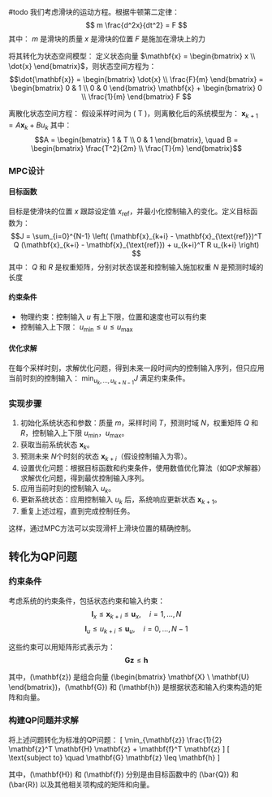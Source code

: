 #todo 
我们考虑滑块的运动方程。根据牛顿第二定律：
$$ m \frac{d^2x}{dt^2} = F $$
其中：
$m$ 是滑块的质量
$x$ 是滑块的位置
$F$ 是施加在滑块上的力

将其转化为状态空间模型：
定义状态向量 $\mathbf{x} = \begin{bmatrix} x \\ \dot{x} \end{bmatrix}$，则状态空间方程为：
$$\dot{\mathbf{x}} = \begin{bmatrix} \dot{x} \\ \frac{F}{m} \end{bmatrix} = \begin{bmatrix} 0 & 1 \\ 0 & 0 \end{bmatrix} \mathbf{x} + \begin{bmatrix} 0 \\ \frac{1}{m} \end{bmatrix} F $$

离散化状态空间方程：
假设采样时间为 \( T \)，则离散化后的系统模型为：
$\mathbf{x}_{k+1} = A \mathbf{x}_k + B u_k$
其中：
$$A = \begin{bmatrix} 1 & T \\ 0 & 1 \end{bmatrix}, \quad B = \begin{bmatrix} \frac{T^2}{2m} \\ \frac{T}{m} \end{bmatrix}$$

### MPC设计
#### 目标函数
目标是使滑块的位置 $x$ 跟踪设定值 $x_{\text{ref}}$，并最小化控制输入的变化。定义目标函数为：
$$J = \sum_{i=0}^{N-1} \left( (\mathbf{x}_{k+i} - \mathbf{x}_{\text{ref}})^T Q (\mathbf{x}_{k+i} - \mathbf{x}_{\text{ref}}) + u_{k+i}^T R u_{k+i} \right) $$
其中：
$Q$ 和 $R$ 是权重矩阵，分别对状态误差和控制输入施加权重
$N$ 是预测时域的长度

#### 约束条件
- 物理约束：控制输入 $u$ 有上下限，位置和速度也可以有约束
- 控制输入上下限： $u_{\min} \leq u \leq u_{\max}$

#### 优化求解
在每个采样时刻，求解优化问题，得到未来一段时间内的控制输入序列，但只应用当前时刻的控制输入：
$\min_{u_k, \ldots, u_{k+N-1}} J$
满足约束条件。

### 实现步骤
1. 初始化系统状态和参数：质量 $m$，采样时间 $T$，预测时域 $N$，权重矩阵 $Q$ 和 $R$，控制输入上下限 $u_{\min}$，$u_{\max}$。
2. 获取当前系统状态 $\mathbf{x}_k$。
3. 预测未来 $N$个时刻的状态 $\mathbf{x}_{k+i}$（假设控制输入为零）。
4. 设置优化问题：根据目标函数和约束条件，使用数值优化算法（如QP求解器）求解优化问题，得到最优控制输入序列。
5. 应用当前时刻的控制输入 $u_k$。
6. 更新系统状态：应用控制输入 $u_k$ 后，系统响应更新状态 $\mathbf{x}_{k+1}$。
7. 重复上述过程，直到完成控制任务。

这样，通过MPC方法可以实现滑杆上滑块位置的精确控制。

## 转化为QP问题

### 约束条件

考虑系统的约束条件，包括状态约束和输入约束：
 $$\mathbf{l}_x \leq \mathbf{x}_{k+i} \leq \mathbf{u}_x, \quad i = 1, \ldots, N $$
$$\mathbf{l}_u \leq u_{k+i} \leq \mathbf{u}_u, \quad i = 0, \ldots, N-1$$

这些约束可以用矩阵形式表示为：
$$\mathbf{G} \mathbf{z} \leq \mathbf{h}$$

其中，\(\mathbf{z}\) 是组合向量 \(\begin{bmatrix} \mathbf{X} \\ \mathbf{U} \end{bmatrix}\)，\(\mathbf{G}\) 和 \(\mathbf{h}\) 是根据状态和输入约束构造的矩阵和向量。

### 构建QP问题并求解

将上述问题转化为标准的QP问题：
\[ \min_{\mathbf{z}} \frac{1}{2} \mathbf{z}^T \mathbf{H} \mathbf{z} + \mathbf{f}^T \mathbf{z} \]
\[ \text{subject to} \quad \mathbf{G} \mathbf{z} \leq \mathbf{h} \]

其中，\(\mathbf{H}\) 和 \(\mathbf{f}\) 分别是由目标函数中的 \(\bar{Q}\) 和 \(\bar{R}\) 以及其他相关项构成的矩阵和向量。